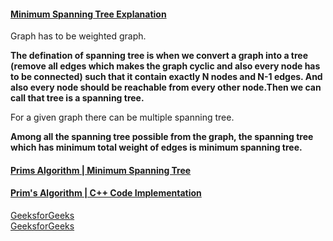 #### [Minimum Spanning Tree Explanation](https://www.youtube.com/watch?v=xsM8i0jVF1w&list=PLgUwDviBIf0rGEWe64KWas0Nryn7SCRWw&index=19)   

Graph has to be weighted graph.   

**The defination of spanning tree is when we convert a graph into a tree (remove all edges which makes the graph cyclic and also every node has to be connected)
such that it contain exactly N nodes and N-1 edges. And also every node should be reachable from every other node.Then we can call that tree is a spanning tree.**    

For a given graph there can be multiple spanning tree.   

**Among all the spanning tree possible from the graph, the spanning tree which has minimum total weight of edges is minimum spanning tree.**   

#### [Prims Algorithm | Minimum Spanning Tree](https://www.youtube.com/watch?v=HnD676J56ak&list=PLgUwDviBIf0rGEWe64KWas0Nryn7SCRWw&index=20)     

#### [Prim's Algorithm | C++ Code Implementation](https://www.youtube.com/watch?v=oNTsS8lGDHw&list=PLgUwDviBIf0rGEWe64KWas0Nryn7SCRWw&index=22)   
[GeeksforGeeks](https://www.geeksforgeeks.org/prims-minimum-spanning-tree-mst-greedy-algo-5/)   
[GeeksforGeeks](https://www.geeksforgeeks.org/prims-mst-for-adjacency-list-representation-greedy-algo-6/)   
